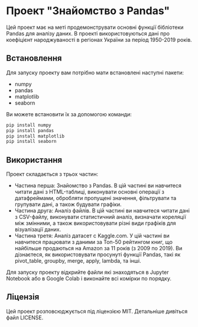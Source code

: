 # Проект "Знайомство з Pandas"

Цей проект має на меті продемонструвати основні функції бібліотеки Pandas для аналізу даних. В проекті використовуються дані про коефіцієнт народжуваності в регіонах України за період 1950-2019 років.

## Встановлення

Для запуску проекту вам потрібно мати встановлені наступні пакети:
- numpy
- pandas
- matplotlib
- seaborn

Ви можете встановити їх за допомогою команди:

```bash
pip install numpy
pip install pandas
pip install matplotlib
pip install seaborn
```

## Використання

Проект складається з трьох частин:

- Частина перша: Знайомство з Pandas. В цій частині ви навчитеся читати дані з HTML-таблиці, виконувати основні операції з датафреймами, обробляти пропущені значення, фільтрувати та групувати дані, а також будувати графіки.
- Частина друга: Аналіз файлів. В цій частині ви навчитеся читати дані з CSV-файлу, виконувати статистичний аналіз, визначати кореляції між змінними, а також використовувати різні види графіків для візуалізації даних.
- Частина третя: Аналіз датасет c Kaggle.com. У цій частині ви навчитеся працювати з даними за Топ-50 рейтингом книг, що найбільше продаються на Amazon за 11 років (з 2009 по 2019). Ви дізнаєтеся, як використовувати просунуті функції Pandas, такі як pivot_table, groupby, merge, apply, lambda, та інші.

Для запуску проекту відкрийте файли які знаходяться в Jupyter Notebook або в Google Colab і виконайте всі комірки по порядку.

## Ліцензія

Цей проект розповсюджується під ліцензією MIT. Детальніше дивіться файл LICENSE.
